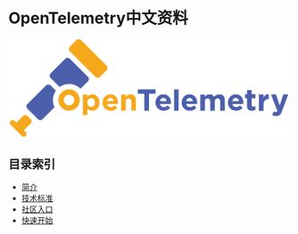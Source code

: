 # OpenTelemetry中文资料

![](./assets/logo.png)

## 目录索引
- [简介](./about/Readme.md)
- [技术标准](./specification/Readme.md) 
- [社区入口](community/Readme.md)
- [快速开始](QUICKSTART.md)
